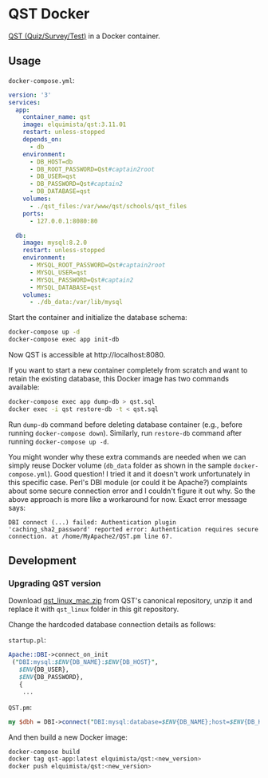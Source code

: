 # QST Docker

[QST (Quiz/Survey/Test)](https://sourceforge.net/projects/qstonline/) in a Docker container.

## Usage

`docker-compose.yml`:
```yaml
version: '3'
services:
  app:
    container_name: qst
    image: elquimista/qst:3.11.01
    restart: unless-stopped
    depends_on:
      - db
    environment:
      - DB_HOST=db
      - DB_ROOT_PASSWORD=Qst#captain2root
      - DB_USER=qst
      - DB_PASSWORD=Qst#captain2
      - DB_DATABASE=qst
    volumes:
      - ./qst_files:/var/www/qst/schools/qst_files
    ports:
      - 127.0.0.1:8080:80

  db:
    image: mysql:8.2.0
    restart: unless-stopped
    environment:
      - MYSQL_ROOT_PASSWORD=Qst#captain2root
      - MYSQL_USER=qst
      - MYSQL_PASSWORD=Qst#captain2
      - MYSQL_DATABASE=qst
    volumes:
      - ./db_data:/var/lib/mysql
```

Start the container and initialize the database schema:

```sh
docker-compose up -d
docker-compose exec app init-db
```

Now QST is accessible at http://localhost:8080.

If you want to start a new container completely from scratch and want to retain
the existing database, this Docker image has two commands available:

```sh
docker-compose exec app dump-db > qst.sql
docker exec -i qst restore-db -t < qst.sql
```

Run `dump-db` command before deleting database container (e.g., before running
`docker-compose down`).
Similarly, run `restore-db` command after running `docker-compose up -d`.

You might wonder why these extra commands are needed when we can simply reuse
Docker volume (`db_data` folder as shown in the sample `docker-compose.yml`).
Good question! I tried it and it doesn't work unfortunately in this specific
case. Perl's DBI module (or could it be Apache?) complaints about some secure
connection error and I couldn't figure it out why. So the above approach is more
like a workaround for now. Exact error message says:

```
DBI connect (...) failed: Authentication plugin 'caching_sha2_password' reported error: Authentication requires secure connection. at /home/MyApache2/QST.pm line 67.
```

## Development

### Upgrading QST version

Download [qst_linux_mac.zip](https://sourceforge.net/projects/qstonline/files/qst_linux_mac.zip/download)
from QST's canonical repository, unzip it and replace it with `qst_linux` folder
in this git repository.

Change the hardcoded database connection details as follows:

`startup.pl`:
```perl
Apache::DBI->connect_on_init
 ("DBI:mysql:$ENV{DB_NAME}:$ENV{DB_HOST}",
   $ENV{DB_USER},
   $ENV{DB_PASSWORD},
   {
    ...
```

`QST.pm`:
```perl
my $dbh = DBI->connect("DBI:mysql:database=$ENV{DB_NAME};host=$ENV{DB_HOST}",$ENV{DB_USER}, $ENV{DB_PASSWORD},{RaiseError => 0,PrintError => 1,AutoCommit => 1});
```

And then build a new Docker image:

```sh
docker-compose build
docker tag qst-app:latest elquimista/qst:<new_version>
docker push elquimista/qst:<new_version>
```
